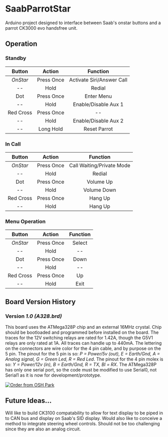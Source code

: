 # SaabParrotStar
Arduino project designed to interface between Saab's onstar buttons and a parrot CK3000 evo handsfree unit.

## Operation
### Standby
|Button     |Action    |Function                 |
|:---------:|:--------:|:-----------------------:|
|*OnStar*   |Press Once|Activate Siri/Answer Call|
|--         |Hold      |Redial                   |
|Dot        |Press Once|Enter Menu               |
|--         |Hold      |Enable/Disable Aux 1     |
|Red Cross  |Press Once|--                       |
|--         |Hold      |Enable/Disable Aux 2     |
|--         |Long Hold |Reset Parrot             |

### In Call
|Button     |Action    |Function                 |
|:---------:|:--------:|:-----------------------:|
|*OnStar*   |Press Once|Call Waiting/Private Mode|
|--         |Hold      |Redial                   |
|Dot        |Press Once|Volume Up                |
|--         |Hold      |Volume Down              |
|Red Cross  |Press Once|Hang Up                  |
|--         |Hold      |Hang Up                  |

### Menu Operation
|Button     |Action    |Function                 |
|:---------:|:--------:|:-----------------------:|
|*OnStar*   |Press Once|Select                   |
|--         |Hold      |--                       |
|Dot        |Press Once|Down                     |
|--         |Hold      |--                       |
|Red Cross  |Press Once|Up                       |
|--         |Hold      |Exit                     |

## Board Version History
### Version *1.0 (A328.brd)*
This board uses the ATMega328P chip and an external 16MHz crystal. Chip should be bootloaded and programmed before installed on the board. The traces for the 12V switching relays are rated for 1.42A, though the G5V1 relays are only rated at 1A. All traces can handle up to 440mA. The lettering on the connectors are wire color for the 4 pin cable, and by purpose on the 5 pin. The pinout for the 5 pin is so: *P = Power/5v (out), E = Earth/Gnd, A = Analog signal, G = Green Led, R = Red Led*. The pinout for the 4 pin molex is so: *Y = Power/12v (in), B = Earth/Gnd, R = TX, Bl = RX*. The ATMega328P has only one serial port, so the code must be modified to use Serial0, not Serial1 as it is now for development/prototype. 

<a href="https://oshpark.com/shared_projects/tsGGRMay"><img src="https://oshpark.com/assets/badge-5b7ec47045b78aef6eb9d83b3bac6b1920de805e9a0c227658eac6e19a045b9c.png" alt="Order from OSH Park"></img></a>

## Future Ideas...
Will like to build CK3100 compatability to allow for text display to be piped in to CAN bus and display on Saab's SID display. Would also like to conceive a method to integrate steering wheel controls. Should not be too challenging since they are also an analog circuit.
